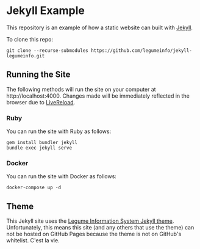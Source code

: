 # Jekyll Example
This repository is an example of how a static website can built with [Jekyll](https://jekyllrb.com/).

To clone this repo:

    git clone --recurse-submodules https://github.com/legumeinfo/jekyll-legumeinfo.git


## Running the Site
The following methods will run the site on your computer at http://localhost:4000.
Changes made will be immediately reflected in the browser due to [LiveReload](http://livereload.com/).


### Ruby
You can run the site with Ruby as follows:

    gem install bundler jekyll
    bundle exec jekyll serve

### Docker
You can run the site with Docker as follows:

    docker-compose up -d

## Theme
This Jekyll site uses the [Legume Information System Jekyll theme](https://github.com/legumeinfo/jekyll-theme-legumeinfo).
Unfortunately, this means this site (and any others that use the theme) can not be hosted on GitHub Pages because the theme is not on GitHub's whitelist.
C'est la vie.

